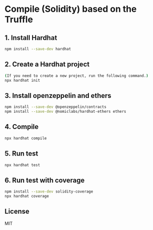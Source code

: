 # Compile (Solidity) based on the Truffle 

## 1. Install Hardhat
```bash
npm install --save-dev hardhat
```

## 2. Create a Hardhat project
```bash
(If you need to create a new project, run the following command.)
npx hardhat init
```

## 3. Install openzeppelin and ethers
```bash
npm install --save-dev @openzeppelin/contracts
npm install --save-dev @nomiclabs/hardhat-ethers ethers
```

## 4. Compile
```bash
npx hardhat compile
```

## 5. Run test
```bash
npx hardhat test
```

## 6. Run test with coverage
```bash
npm install --save-dev solidity-coverage
npx hardhat coverage
```

## License
MIT
